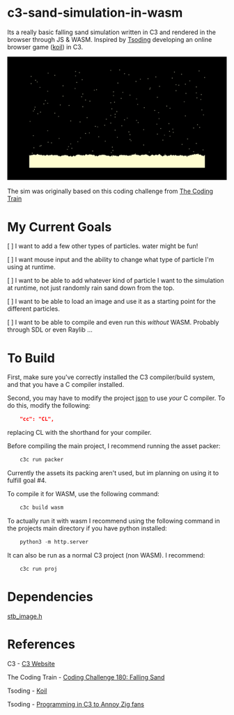 # c3-sand-simulation-in-wasm
Its a really basic falling sand simulation written in C3 and rendered in the browser through JS & WASM. Inspired by [Tsoding](https://www.youtube.com/@TsodingDaily) developing an online browser game ([koil](https://github.com/tsoding/koil/tree/main)) in C3.

![demo](falling_sand_demo.png)

The sim was originally based on this coding challenge from [The Coding Train](https://youtu.be/L4u7Zy_b868?si=dpoe54tolq8EM0gt)

# My Current Goals

[ ] I want to add a few other types of particles. water might be fun!

[ ] I want mouse input and the ability to change what type of particle I'm using at runtime.

[ ] I want to be able to add whatever kind of particle I want to the simulation at runtime, not just randomly rain sand down from the top.

[ ] I want to be able to load an image and use it as a starting point for the different particles.

[ ] I want to be able to compile and even run this *without* WASM. Probably through SDL or even Raylib …
# To Build

First, make sure you've correctly installed the C3 compiler/build system, and that you have a C compiler installed.

Second, you may have to modify the project [json](./project.json) to use *your* C compiler.  To do this, modify the following:
```JSON
    "cc": "CL",
```

replacing CL with the shorthand for your compiler.

Before compiling the main project, I recommend running the asset packer:
```C
    c3c run packer
```

Currently the assets its packing aren't used, but im planning on using it to fulfill goal #4.

To compile it for WASM, use the following command:
```C
    c3c build wasm
```

To actually run it with wasm I recommend using the following command in the projects main directory if you have python installed:
```Python
    python3 -m http.server
```

It can also be run as a normal C3 project (non WASM). I recommend:
```C
    c3c run proj
```

# Dependencies

[stb_image.h](https://github.com/nothings/stb/tree/master)

# References

C3 - [C3 Website](https://c3-lang.org/)

The Coding Train - [Coding Challenge 180: Falling Sand](https://youtu.be/L4u7Zy_b868?si=dpoe54tolq8EM0gt)

Tsoding - [Koil](https://github.com/tsoding/koil/tree/main)

Tsoding - [Programming in C3 to Annoy Zig fans](https://youtu.be/zRUg7X-c4bk?si=lx1y07oI1PKIYCum)
